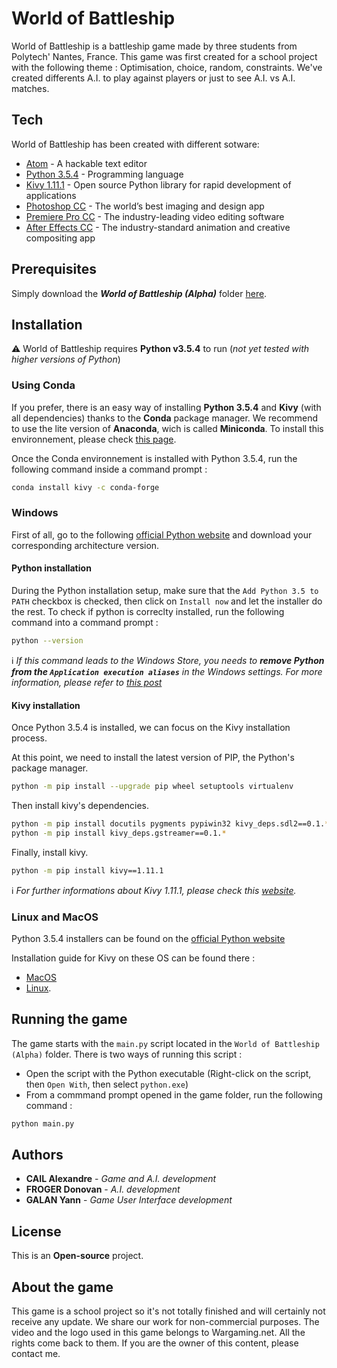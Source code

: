 # World of Battleship

World of Battleship is a battleship game made by three students from Polytech' Nantes, France.
This game was first created for a school project with the following theme : Optimisation, choice, random, constraints.
We've created differents A.I. to play against players or just to see A.I. vs A.I. matches.

## Tech

World of Battleship has been created with different sotware:

* [Atom](https://atom.io/) - A hackable text editor 
* [Python 3.5.4](https://www.python.org) - Programming language
* [Kivy 1.11.1](https://kivy.org/) - Open source Python library for rapid development of applications
* [Photoshop CC](http://www.adobe.com/products/photoshop.html) - The world’s best imaging and design app
* [Premiere Pro CC](http://www.adobe.com/products/premiere.html) -  The industry-leading video editing software
* [After Effects CC](http://www.adobe.com/products/aftereffects.html) - The industry-standard animation and creative compositing app
 
## Prerequisites

Simply download the _**World of Battleship (Alpha)**_ folder [here](https://github.com/Je5ter/World-of-Battleship/archive/master.zip).

## Installation

:warning: World of Battleship requires **Python v3.5.4** to run (*not yet tested with higher versions of Python*)  

### Using Conda

If you prefer, there is an easy way of installing **Python 3.5.4** and **Kivy** (with all dependencies) thanks to the **Conda** package manager. We recommend to use the lite version of **Anaconda**, wich is called **Miniconda**. To install this environnement, please check [this page](https://docs.conda.io/projects/conda/en/latest/user-guide/install/). 

Once the Conda environnement is installed with Python 3.5.4, run the following command inside a command prompt :
```sh
conda install kivy -c conda-forge
```

### Windows

First of all, go to the following [official Python website](https://www.python.org/downloads/release/python-354/) and download your corresponding architecture version.

#### Python installation
During the Python installation setup, make sure that the `Add Python 3.5 to PATH` checkbox is checked, then click on `Install now` and let the installer do the rest.
To check if python is correclty installed, run the following command into a command prompt :
```sh
python --version
```

ℹ *If this command leads to the Windows Store, you needs to **remove Python from the `Application execution aliases`** in the Windows settings. For more information, please refer to [this post](https://superuser.com/questions/1437590/typing-python-on-windows-10-version-1903-command-prompt-opens-microsoft-stor)*


#### Kivy installation
Once Python 3.5.4 is installed, we can focus on the Kivy installation process.

At this point, we need to install the latest version of PIP, the Python's package manager.
```sh
python -m pip install --upgrade pip wheel setuptools virtualenv
```

Then install kivy's dependencies.
```sh
python -m pip install docutils pygments pypiwin32 kivy_deps.sdl2==0.1.* kivy_deps.glew==0.1.*
python -m pip install kivy_deps.gstreamer==0.1.*
```

Finally, install kivy.
```sh
python -m pip install kivy==1.11.1
```

ℹ *For further informations about Kivy 1.11.1, please check this [website](https://kivy.org/doc/stable/gettingstarted/installation.html).*

### Linux and MacOS

Python 3.5.4 installers can be found on the [official Python website](https://www.python.org/downloads/release/python-354/)

Installation guide for Kivy on these OS can be found there : 
* [MacOS](https://kivy.org/doc/stable/installation/installation-osx.html)
* [Linux](https://kivy.org/doc/stable/installation/installation-linux.html).

## Running the game
The game starts with the `main.py` script located in the `World of Battleship (Alpha)` folder. 
There is two ways of running this script : 
* Open the script with the Python executable (Right-click on the script, then `Open With`, then select `python.exe`)
* From a commmand prompt opened in the game folder, run the following command : 
```sh
python main.py
```

## Authors 

* **CAIL Alexandre** - _Game and A.I. development_
* **FROGER Donovan** - _A.I. development_
* **GALAN Yann** - _Game User Interface development_

## License

This is an **Open-source** project.

## About the game
This game is a school project so it's not totally finished and will certainly not receive any update.
We share our work for non-commercial purposes.
The video and the logo used in this game belongs to Wargaming.net. All the rights come back to them. If you are the owner of this content, please contact me. 
